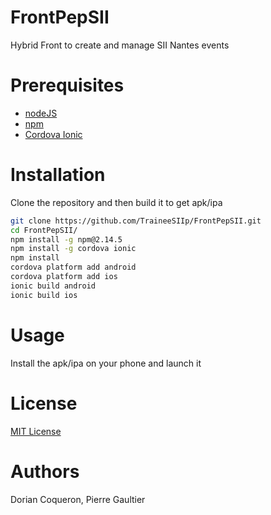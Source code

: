 # FrontPepSII
Hybrid Front to create and manage SII Nantes events

# Prerequisites
* [nodeJS](https://nodejs.org/en/)
* [npm](https://www.npmjs.com/)
* [Cordova Ionic](https://ionicframework.com/)


# Installation

Clone the repository and then build it to get apk/ipa

```bash
git clone https://github.com/TraineeSIIp/FrontPepSII.git
cd FrontPepSII/
npm install -g npm@2.14.5
npm install -g cordova ionic
npm install
cordova platform add android
cordova platform add ios
ionic build android
ionic build ios
```

# Usage
Install the apk/ipa on your phone and launch it

# License
[MIT License](https://github.com/TraineeSIIp/FrontPepSII/LICENSE)

# Authors
Dorian Coqueron, Pierre Gaultier
